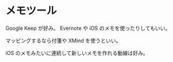 # メモツール

Google Keep が好み。
Evernote や iOS のメモを使ったりしてもいい。

マッピングするなら付箋や XMind を使うといい。

iOS のメモみたいに連続して新しいメモを作れる動線は好み。

